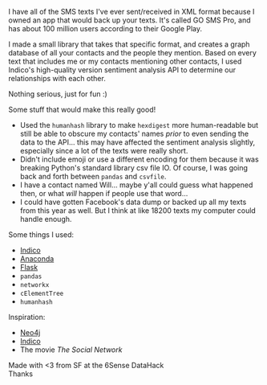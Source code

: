
I have all of the SMS texts I've ever sent/received in XML format because I owned an app that would back up your texts. It's called GO SMS Pro, and has about 100 million users according to their Google Play.

I made a small library that takes that specific format, and creates a graph database of all your contacts and the people they mention. Based on every text that includes me or my contacts mentioning other contacts, I used Indico's high-quality version sentiment analysis API to determine our relationships with each other.

Nothing serious, just for fun :)

Some stuff that would make this really good!

- Used the `humanhash` library to make `hexdigest` more human-readable but still be able to obscure my contacts' names _prior_ to even sending the data to the API... this may have affected the sentiment analysis slightly, especially since a lot of the texts were really short.
- Didn't include emoji or use a different encoding for them because it was breaking Python's standard library csv file IO. Of course, I was going back and forth between `pandas` and `csvfile`.
- I have a contact named Will... maybe y'all could guess what happened then, or what _will_ happen if people use that word...
- I could have gotten Facebook's data dump or backed up all my texts from this year as well. But I think at like 18200 texts my computer could handle enough.


Some things I used:

- [Indico](http://indico.io)
- [Anaconda](https://store.continuum.io/cshop/anaconda/)
- [Flask](http://flask.pocoo.org/)
- `pandas`
- `networkx`
- `cElementTree`
- `humanhash`

Inspiration:

- [Neo4j](http://neo4j.com/developer/graph-database/)
- [Indico](http://indico.io)
- The movie _The Social Network_

Made with <3 from SF at the 6Sense DataHack  
Thanks
